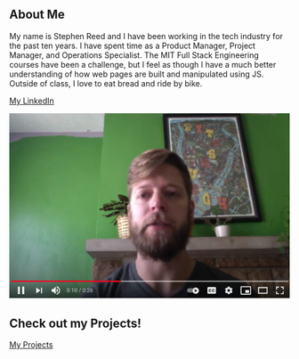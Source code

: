 ## About Me
My name is Stephen Reed and I have been working in the tech industry for the past ten years. I have spent time as a Product Manager, Project Manager, and Operations Specialist. The MIT Full Stack Engineering courses have been a challenge, but I feel as though I have a much better understanding of how web pages are built and manipulated using JS. Outside of class, I love to eat bread and ride by bike. 

<a href="https://www.linkedin.com/in/stephen-reed-pgh/">My LinkedIn</a>

[![Introduction to Myself](./Intro.png)](https://youtu.be/pUrQUTxnFWo)


## Check out my Projects!
<a href="https://reed0023.github.io/projects">My Projects</a>
